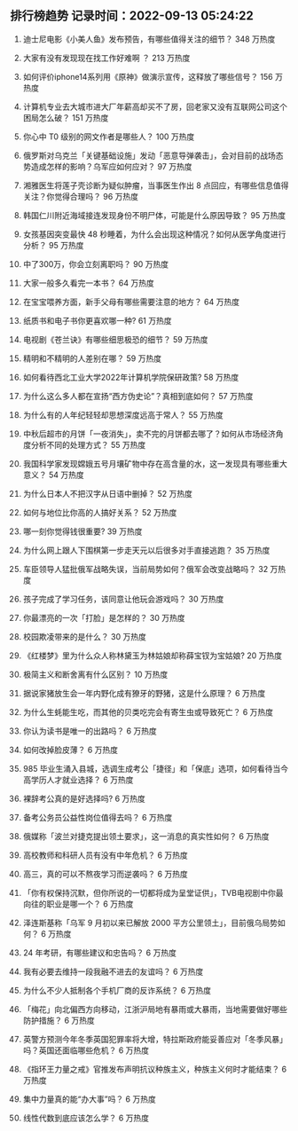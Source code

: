 
## 排行榜趋势 记录时间：2022-09-13 05:24:22
  
  1. 迪士尼电影《小美人鱼》发布预告，有哪些值得关注的细节？ 348 万热度
    
  2. 大家有没有发现现在找工作好难啊 ？ 213 万热度
    
  3. 如何评价iphone14系列用《原神》做演示宣传，这释放了哪些信号？ 156 万热度
    
  4. 计算机专业去大城市进大厂年薪高却买不了房，回老家又没有互联网公司这个困局怎么破？ 151 万热度
    
  5. 你心中 T0 级别的网文作者是哪些人？ 100 万热度
    
  6. 俄罗斯对乌克兰「关键基础设施」发动「恶意导弹袭击」，会对目前的战场态势造成怎样的影响？乌军应如何应对？ 97 万热度
    
  7. 湘雅医生将莲子壳诊断为疑似肿瘤，当事医生作出 8 点回应，有哪些信息值得关注？你觉得合理吗？ 96 万热度
    
  8. 韩国仁川附近海域接连发现身份不明尸体，可能是什么原因导致？ 95 万热度
    
  9. 女孩基因突变最快 48 秒睡着，为什么会出现这种情况？如何从医学角度进行分析？ 95 万热度
    
  10. 中了300万，你会立刻离职吗？ 90 万热度
    
  11. 大家一般多久看完一本书？ 64 万热度
    
  12. 在宝宝喂养方面，新手父母有哪些需要注意的地方？ 64 万热度
    
  13. 纸质书和电子书你更喜欢哪一种? 61 万热度
    
  14. 电视剧《苍兰诀》有哪些细思极恐的细节？ 59 万热度
    
  15. 精明和不精明的人差别在哪？ 59 万热度
    
  16. 如何看待西北工业大学2022年计算机学院保研政策? 58 万热度
    
  17. 为什么这么多人都在宣扬“西方伪史论”？真相到底如何？ 57 万热度
    
  18. 为什么有的人年纪轻轻却思想深度远高于常人？ 55 万热度
    
  19. 中秋后超市的月饼「一夜消失」，卖不完的月饼都去哪了？如何从市场经济角度分析不同的处理方式？ 55 万热度
    
  20. 我国科学家发现嫦娥五号月壤矿物中存在高含量的水，这一发现具有哪些重大意义？ 54 万热度
    
  21. 为什么日本人不把汉字从日语中删掉？ 52 万热度
    
  22. 如何与地位比你高的人搞好关系？ 52 万热度
    
  23. 哪一刻你觉得钱很重要? 39 万热度
    
  24. 为什么网上跟人下围棋第一步走天元以后很多对手直接逃跑？ 35 万热度
    
  25. 车臣领导人猛批俄军战略失误，当前局势如何？俄军会改变战略吗？ 32 万热度
    
  26. 孩子完成了学习任务，该同意让他玩会游戏吗？ 30 万热度
    
  27. 你最漂亮的一次「打脸」是怎样的？ 30 万热度
    
  28. 校园欺凌带来的是什么？ 30 万热度
    
  29. 《红楼梦》里为什么众人称林黛玉为林姑娘却称薛宝钗为宝姑娘? 20 万热度
    
  30. 极简主义和断舍离有什么区别？ 10 万热度
    
  31. 据说家猪放生会一年内野化成有獠牙的野猪，这是什么原理？ 6 万热度
    
  32. 为什么生蚝能生吃，而其他的贝类吃完会有寄生虫或导致死亡？ 6 万热度
    
  33. 你认为读书是唯一的出路吗？ 6 万热度
    
  34. 如何改掉脸皮薄？ 6 万热度
    
  35. 985 毕业生涌入县城，选调生成考公「捷径」和「保底」选项，如何看待当今高学历人才就业选择？ 6 万热度
    
  36. 裸辞考公真的是好选择吗? 6 万热度
    
  37. 备考公务员公益性岗位值得去吗？ 6 万热度
    
  38. 俄媒称「波兰对捷克提出领土要求」，这一消息的真实性如何？ 6 万热度
    
  39. 高校教师和科研人员有没有中年危机？ 6 万热度
    
  40. 高三，真的可以不熬夜学习而逆袭吗？ 6 万热度
    
  41. 「你有权保持沉默，但你所说的一切都将成为呈堂证供」，TVB电视剧中你最向往的职业是哪一个？ 6 万热度
    
  42. 泽连斯基称「乌军 9 月初以来已解放 2000 平方公里领土」，目前俄乌局势如何？ 6 万热度
    
  43. 24 年考研，有哪些建议和忠告吗？ 6 万热度
    
  44. 我有必要去维持一段我融不进去的友谊吗？ 6 万热度
    
  45. 为什么不少人抵制各个手机厂商的反诈系统？ 6 万热度
    
  46. 「梅花」向北偏西方向移动，江浙沪局地有暴雨或大暴雨，当地需要做好哪些防护措施？ 6 万热度
    
  47. 英警方预测今年冬季英国犯罪率将大增，特拉斯政府能妥善应对「冬季风暴」吗？英国还面临哪些危机？ 6 万热度
    
  48. 《指环王力量之戒》官推发布声明抗议种族主义，种族主义何时才能结束？ 6 万热度
    
  49. 集中力量真的能“办大事”吗？ 6 万热度
    
  50. 线性代数到底应该怎么学？ 6 万热度
    